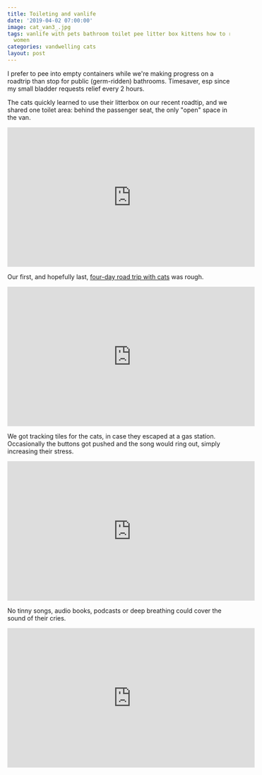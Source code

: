 ```yaml
---
title: Toileting and vanlife
date: '2019-04-02 07:00:00'
image: cat_van3_.jpg
tags: vanlife with pets bathroom toilet pee litter box kittens how to road trip travel
  women
categories: vandwelling cats
layout: post
---
```


I prefer to pee into empty containers while we're making progress on a roadtrip than stop for public (germ-ridden) bathrooms. Timesaver, esp since my small bladder requests relief every 2 hours.

The cats quickly learned to use their litterbox on our recent roadtip, and we shared one toilet area: behind the passenger seat, the only "open" space in the van.

<iframe width="560" height="315" src="https://www.youtube-nocookie.com/embed/VLZj04CAR-k" frameborder="0" allow="accelerometer; autoplay; encrypted-media; gyroscope; picture-in-picture" allowfullscreen></iframe>

Our first, and hopefully last, [four-day road trip with cats](https://reverdecer.annalisagross.com/2019/03/25/roadtrips-with-cats/) was rough.

<iframe width="560" height="315" src="https://www.youtube-nocookie.com/embed/EJ9lLmxV8Ck" frameborder="0" allow="accelerometer; autoplay; encrypted-media; gyroscope; picture-in-picture" allowfullscreen></iframe>

We got tracking tiles for the cats, in case they escaped at a gas station. Occasionally the buttons got pushed and the song would ring out, simply increasing their stress.

<iframe width="560" height="315" src="https://www.youtube-nocookie.com/embed/c3aNYE09zn8" frameborder="0" allow="accelerometer; autoplay; encrypted-media; gyroscope; picture-in-picture" allowfullscreen></iframe>

No tinny songs, audio books, podcasts or deep breathing could cover the sound of their cries.

<iframe width="560" height="315" src="https://www.youtube-nocookie.com/embed/6FEFDkVLoTo" frameborder="0" allow="accelerometer; autoplay; encrypted-media; gyroscope; picture-in-picture" allowfullscreen></iframe>